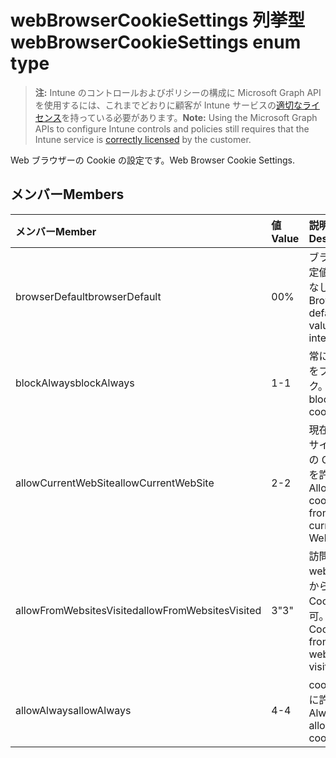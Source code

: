 # <a name="webbrowsercookiesettings-enum-type"></a><span data-ttu-id="7d9bd-101">webBrowserCookieSettings 列挙型</span><span class="sxs-lookup"><span data-stu-id="7d9bd-101">webBrowserCookieSettings enum type</span></span>

> <span data-ttu-id="7d9bd-102">**注:** Intune のコントロールおよびポリシーの構成に Microsoft Graph API を使用するには、これまでどおりに顧客が Intune サービスの[適切なライセンス](https://go.microsoft.com/fwlink/?linkid=839381)を持っている必要があります。</span><span class="sxs-lookup"><span data-stu-id="7d9bd-102">**Note:** Using the Microsoft Graph APIs to configure Intune controls and policies still requires that the Intune service is [correctly licensed](https://go.microsoft.com/fwlink/?linkid=839381) by the customer.</span></span>

<span data-ttu-id="7d9bd-103">Web ブラウザーの Cookie の設定です。</span><span class="sxs-lookup"><span data-stu-id="7d9bd-103">Web Browser Cookie Settings.</span></span>
## <a name="members"></a><span data-ttu-id="7d9bd-104">メンバー</span><span class="sxs-lookup"><span data-stu-id="7d9bd-104">Members</span></span>
|<span data-ttu-id="7d9bd-105">メンバー</span><span class="sxs-lookup"><span data-stu-id="7d9bd-105">Member</span></span>|<span data-ttu-id="7d9bd-106">値</span><span class="sxs-lookup"><span data-stu-id="7d9bd-106">Value</span></span>|<span data-ttu-id="7d9bd-107">説明</span><span class="sxs-lookup"><span data-stu-id="7d9bd-107">Description</span></span>|
|:---|:---|:---|
|<span data-ttu-id="7d9bd-108">browserDefault</span><span class="sxs-lookup"><span data-stu-id="7d9bd-108">browserDefault</span></span>|<span data-ttu-id="7d9bd-109">0</span><span class="sxs-lookup"><span data-stu-id="7d9bd-109">0%</span></span>|<span data-ttu-id="7d9bd-110">ブラウザ規定値、目的なし。</span><span class="sxs-lookup"><span data-stu-id="7d9bd-110">Browser default value, no intent.</span></span>|
|<span data-ttu-id="7d9bd-111">blockAlways</span><span class="sxs-lookup"><span data-stu-id="7d9bd-111">blockAlways</span></span>|<span data-ttu-id="7d9bd-112">1</span><span class="sxs-lookup"><span data-stu-id="7d9bd-112">-1</span></span>|<span data-ttu-id="7d9bd-113">常に cookie をブロック。</span><span class="sxs-lookup"><span data-stu-id="7d9bd-113">Always block cookies.</span></span>|
|<span data-ttu-id="7d9bd-114">allowCurrentWebSite</span><span class="sxs-lookup"><span data-stu-id="7d9bd-114">allowCurrentWebSite</span></span>|<span data-ttu-id="7d9bd-115">2</span><span class="sxs-lookup"><span data-stu-id="7d9bd-115">-2</span></span>|<span data-ttu-id="7d9bd-116">現在の Web サイトからの Cookie を許可。</span><span class="sxs-lookup"><span data-stu-id="7d9bd-116">Allow cookies from current Web site.</span></span>|
|<span data-ttu-id="7d9bd-117">allowFromWebsitesVisited</span><span class="sxs-lookup"><span data-stu-id="7d9bd-117">allowFromWebsitesVisited</span></span>|<span data-ttu-id="7d9bd-118">3</span><span class="sxs-lookup"><span data-stu-id="7d9bd-118">"3"</span></span>|<span data-ttu-id="7d9bd-119">訪問した web サイトからのCookie を許可。</span><span class="sxs-lookup"><span data-stu-id="7d9bd-119">Allow Cookies from websites visited.</span></span>|
|<span data-ttu-id="7d9bd-120">allowAlways</span><span class="sxs-lookup"><span data-stu-id="7d9bd-120">allowAlways</span></span>|<span data-ttu-id="7d9bd-121">4</span><span class="sxs-lookup"><span data-stu-id="7d9bd-121">-4</span></span>|<span data-ttu-id="7d9bd-122">cookie を常に許可。</span><span class="sxs-lookup"><span data-stu-id="7d9bd-122">Always allow cookies.</span></span>|








